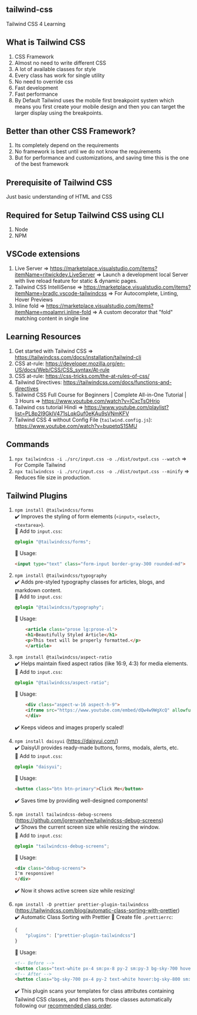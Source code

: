 ## tailwind-css
Tailwind CSS 4 Learning

## What is Tailwind CSS
1) CSS Framework
2) Almost no need to write different CSS
3) A lot of available classes for style
4) Every class has work for single utility
5) No need to override css
6) Fast development
7) Fast performance
8) By Default Tailwind uses the mobile first breakpoint system which means you first create your mobile design and then you can target the larger display using the breakpoints.

## Better than other CSS Framework?
1) Its completely depend on the requirements
2) No framework is best until we do not know the requirements
3) But for performance and customizations, and saving time this is the one of the best framework

## Prerequisite of Tailwind CSS
Just basic understanding of HTML and CSS

## Required for Setup Tailwind CSS using CLI
1) Node
2) NPM

## VSCode extensions
1) Live Server => https://marketplace.visualstudio.com/items?itemName=ritwickdey.LiveServer
=> Launch a development local Server with live reload feature for static & dynamic pages.
2) Tailwind CSS IntelliSense => https://marketplace.visualstudio.com/items?itemName=bradlc.vscode-tailwindcss
=> For Autocomplete, Linting, Hover Previews
3) Inline fold => https://marketplace.visualstudio.com/items?itemName=moalamri.inline-fold
=> A custom decorator that "fold" matching content in single line

## Learning Resources
1) Get started with Tailwind CSS => https://tailwindcss.com/docs/installation/tailwind-cli
2) CSS at-rule: https://developer.mozilla.org/en-US/docs/Web/CSS/CSS_syntax/At-rule
3) CSS at-rule: https://css-tricks.com/the-at-rules-of-css/
4) Tailwind Directives: https://tailwindcss.com/docs/functions-and-directives
5) Tailwind CSS Full Course for Beginners | Complete All-in-One Tutorial | 3 Hours =>  https://www.youtube.com/watch?v=lCxcTsOHrjo
6) Tailwind css tutorial Hindi => https://www.youtube.com/playlist?list=PL8p2I9GklV471sLqkGuf0eKAu9sVNmKFV
7) Tailwind CSS 4 without Config File (`tailwind.config.js`): https://www.youtube.com/watch?v=bupetqS1SMU


## Commands
1) `npx tailwindcss -i ./src/input.css -o ./dist/output.css --watch`
=> For Compile Tailwind
2) `npx tailwindcss -i ./src/input.css -o ./dist/output.css --minify`
=> Reduces file size in production.

## Tailwind Plugins
1) `npm install @tailwindcss/forms`  
✔️ Improves the styling of form elements (`<input>`, `<select>`, `<textarea>`).  
    🔹 Add to `input.css`:

    ```css
    @plugin "@tailwindcss/forms";
    ```

    🔹 Usage:

    ```html
    <input type="text" class="form-input border-gray-300 rounded-md">
    ```

2) `npm install @tailwindcss/typography`  
✔️ Adds pre-styled typography classes for articles, blogs, and markdown content.  
   🔹 Add to `input.css`:

    ```css
    @plugin "@tailwindcss/typography";
    ```

   🔹 Usage:

    ```html
        <article class="prose lg:prose-xl">
        <h1>Beautifully Styled Article</h1>
        <p>This text will be properly formatted.</p>
        </article>
    ```

3) `npm install @tailwindcss/aspect-ratio`  
✔️ Helps maintain fixed aspect ratios (like 16:9, 4:3) for media elements.  
    🔹 Add to `input.css`:

    ```css
    @plugin "@tailwindcss/aspect-ratio";
    ```

    🔹 Usage:
    ```html
        <div class="aspect-w-16 aspect-h-9">
        <iframe src="https://www.youtube.com/embed/dQw4w9WgXcQ" allowfullscreen></iframe>
        </div>
    ```

    ✔️ Keeps videos and images properly scaled!

4) `npm install daisyui` (https://daisyui.com/)  
✔️ DaisyUI provides ready-made buttons, forms, modals, alerts, etc.  
    🔹 Add to ``input.css``:

    ```css
    @plugin "daisyui";
    ```

    🔹 Usage:
    ```html
    <button class="btn btn-primary">Click Me</button>
    ```

    ✔️ Saves time by providing well-designed components!

5) `npm install tailwindcss-debug-screens` (https://github.com/jorenvanhee/tailwindcss-debug-screens)  
✔️ Shows the current screen size while resizing the window.  
    🔹 Add to `input.css`:

    ```css
    @plugin "tailwindcss-debug-screens";
    ```

    🔹 Usage:
    ```html
    <div class="debug-screens">
    I'm responsive!
    </div>
    ```

    ✔️ Now it shows active screen size while resizing!

6) `npm install -D prettier prettier-plugin-tailwindcss` (https://tailwindcss.com/blog/automatic-class-sorting-with-prettier)  
✔️ Automatic Class Sorting with Prettier
    🔹 Create file `.prettierrc`:

    ```javascript
    {
        "plugins": ["prettier-plugin-tailwindcss"]
    }
    ```

    🔹 Usage:
    ```html
    <!-- Before -->
    <button class="text-white px-4 sm:px-8 py-2 sm:py-3 bg-sky-700 hover:bg-sky-800">...</button>
    <!-- After -->
    <button class="bg-sky-700 px-4 py-2 text-white hover:bg-sky-800 sm:px-8 sm:py-3">...</button>
    ```

    ✔️ This plugin scans your templates for class attributes containing Tailwind CSS classes, and then sorts those classes automatically following our [recommended class order](https://tailwindcss.com/blog/automatic-class-sorting-with-prettier#how-classes-are-sorted).